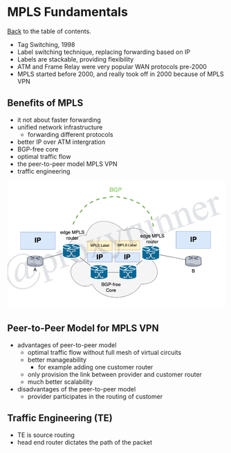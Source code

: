 # MPLS Fundamentals

[Back](./READMD.md) to the table of contents.

* Tag Switching, 1998
* Label switching technique, replacing forwarding based on IP
* Labels are stackable, providing flexibility
* ATM and Frame Relay were very popular WAN protocols pre-2000
* MPLS started before 2000, and really took off in 2000 because of MPLS VPN

## Benefits of MPLS

* it not about faster forwarding
* unified network infrastructure
    + forwarding different protocols
* better IP over ATM intergration
* BGP-free core
* optimal traffic flow
* the peer-to-peer model MPLS VPN
* traffic engineering

![Example of Label Switching via BGP free-core](./img/mpls-bgp-freecore-ink.png)

## Peer-to-Peer Model for MPLS VPN

* advantages of peer-to-peer model
    + optimal traffic flow without full mesh of virtual circuits
    + better manageability
        - for example adding one customer router
    + only provision the link between provider and customer router
    + much better scalability
* disadvantages of the peer-to-peer model
    + provider participates in the routing of customer

## Traffic Engineering (TE)

* TE is source routing
* head end router dictates the path of the packet